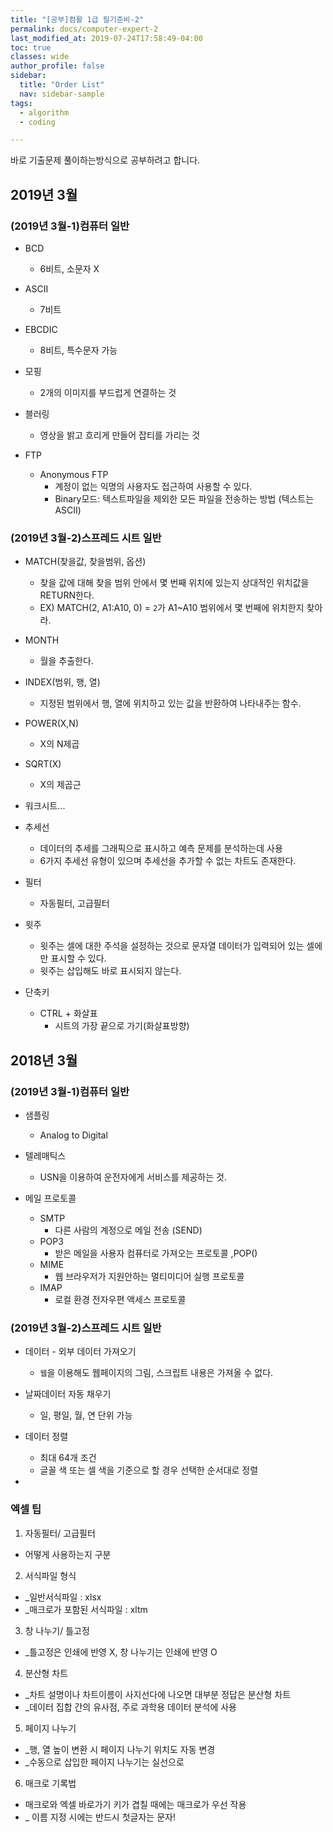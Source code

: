 ```yaml
---
title: "[공부]컴활 1급 필기준비-2"
permalink: docs/computer-expert-2
last_modified_at: 2019-07-24T17:58:49-04:00
toc: true
classes: wide
author_profile: false
sidebar:
  title: "Order List"
  nav: sidebar-sample
tags:
  - algorithm
  - coding

---
```


바로 기출문제 풀이하는방식으로 공부하려고 합니다.



## 2019년 3월

### (2019년 3월-1)컴퓨터 일반

* BCD
  * 6비트, 소문자 X
* ASCII
  * 7비트
* EBCDIC
  * 8비트, 특수문자 가능

* 모핑
  * 2개의 이미지를 부드럽게 연결하는 것
* 블러링
  * 영상을 밝고 흐리게 만들어 잡티를 가리는 것

* FTP
  * Anonymous FTP
    * 계정이 없는 익명의 사용자도 접근하여 사용할 수 있다.
    * Binary모드: 텍스트파일을 제외한 모든 파일을 전송하는 방법 (텍스트는 ASCII)

### (2019년 3월-2)스프레드 시트 일반

* MATCH(찾을값, 찾을범위, 옵션)
  * 찾을 값에 대해 찾을 범위 안에서 몇 번째 위치에 있는지 상대적인 위치값을 RETURN한다.
  * EX) MATCH(2, A1:A10, 0) = `2`가 A1~A10 범위에서 몇 번째에 위치한지 찾아라.

* MONTH
  * 월을 추출한다.

* INDEX(범위, 행, 열)
  * 지정된 범위에서 행, 열에 위치하고 있는 값을 반환하여 나타내주는 함수.

* POWER(X,N)
  * X의 N제곱

* SQRT(X)
  * X의 제곱근


* 워크시트...

* 추세선
  * 데이터의 추세를 그래픽으로 표시하고 예측 문제를 분석하는데 사용
  * 6가지 추세선 유형이 있으며 추세선을 추가할 수 없는 차트도 존재한다.

* 필터
  * 자동필터, 고급필터

* 윗주
  * 윗주는 셀에 대한 주석을 설정하는 것으로 문자열 데이터가 입력되어 있는 셀에만 표시할 수 있다.
  * 윗주는 삽입해도 바로 표시되지 않는다.

* 단축키
  * CTRL + 화살표 
    * 시트의 가장 끝으로 가기(화살표방향)
  

## 2018년 3월

### (2019년 3월-1)컴퓨터 일반

* 샘플링
  * Analog to Digital

* 텔레매틱스
  * USN을 이용하여 운전자에게 서비스를 제공하는 것.

* 메일 프로토콜
  * SMTP
    * 다른 사람의 계정으로 메일 전송 (SEND)
  * POP3
    * 받은 메일을 사용자 컴퓨터로 가져오는 프로토콜 ,POP() 
  * MIME
    * 웹 브라우저가 지원안하는 멀티미디어 실행 프로토콜
  * IMAP
    * 로컬 환경 전자우편 액세스 프로토콜

### (2019년 3월-2)스프레드 시트 일반

* 데이터 - 외부 데이터 가져오기
  * `웹`을 이용해도 웹페이지의 그림, 스크립트 내용은 가져올 수 없다.

* 날짜데이터 자동 채우기
  * 일, 평일, 월, 연 단위 가능

* 데이터 정렬
  * 최대 64개 조건
  * 글꼴 색 또는 셀 색을 기준으로 할 경우 선택한 순서대로 정렬

* 



### 엑셀 팁

1. 자동필터/ 고급필터
  * 어떻게 사용하는지 구분

2. 서식파일 형식
  * ​_일반서식파일 : xlsx
  * _매크로가 포함된 서식파일 : xltm

3. 창 나누기/ 틀고정
  * _틀고정은 인쇄에 반영 X, 창 나누기는 인쇄에 반영 O​

4. 분산형 차트
  * _차트 설명이나 차트이름이 사지선다에 나오면 대부분 정답은 분산형 차트
  * _데이터 집합 간의 유사점, 주로 과학용 데이터 분석에 사용​

5. 페이지 나누기
  * _행, 열 높이 변환 시 페이지 나누기 위치도 자동 변경
  * _수동으로 삽입한 페이지 나누기는 실선으로​

6. 매크로 기록법
  * 매크로와 엑셀 바로가기 키가 겹칠 때에는 매크로가 우선 작용
  * _ 이름 지정 시에는 반드시 첫글자는 문자!


